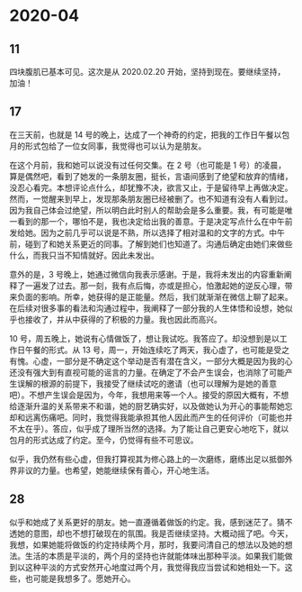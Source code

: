 # 2020-04

## 11

四块腹肌已基本可见。这次是从 2020.02.20 开始，坚持到现在。要继续坚持，加油！

## 17

在三天前，也就是 14 号的晚上，达成了一个神奇的约定，把我的工作日午餐以包月的形式包给了一位女同事，我觉得也可以认为是朋友。

在这个月前，我和她可以说没有过任何交集。在 2 号（也可能是 1 号）的凌晨，算是偶然吧，看到了她发的一条朋友圈，挺长，言语间感到了绝望和放弃的情绪，没忍心看完。本想评论点什么，却犹豫不决，欲言又止，于是留待早上再做决定。然而，一觉醒来到早上，发现那条朋友圈已经被删了。也不知道有没有人看到过。因为我自己体会过绝望，所以明白此时别人的帮助会是多么重要。我，有可能是唯一看到的那一个，哪怕不是，我也决定给出我的善意。于是决定写点什么在中午前发给她。因为之前几乎可以说是不熟，所以选择了相对温和的文字的方式。中午前，碰到了和她关系更近的同事。了解到她们也知道了。沟通后确定由她们来做些什么，而我只当不知情就好。因此未发出。

意外的是，3 号晚上，她通过微信向我表示感谢。于是，我将未发出的内容重新阐释了一遍发了过去。那一刻，我有点后悔，亦或是担心，怕激起她的逆反心理，带来负面的影响。所幸，她获得的是正能量。然后，我们就渐渐在微信上聊了起来。在后续对很多事的看法和沟通过程中，我阐释了一部分我的人生体悟和设想，她似乎也接收了，并从中获得的了积极的力量。我也因此而高兴。

10 号，周五晚上，她说有心情做饭了，想让我试吃。我答应了。却没想到是以工作日午餐的形式。从 13 号，周一，开始连续吃了两天，我心虚了，也可能是受之有愧。心虚，一部分是不确定这个举动是否有潜在含义，一部分大概是因为我的心还没有强大到有直视可能的谣言的力量。在确定了不会产生误会，也消除了可能产生误解的根源的前提下，我接受了继续试吃的邀请（也可以理解为是她的善意吧）。不想产生误会是因为，今年，我想用来等一个人。接受的原因大概有，不想给逐渐升温的关系带来不和谐，她的厨艺确实好，以及做她认为开心的事能帮她忘却和远离伤痛吧。同时，我觉得我能承担其他人因此而产生的任何评价（可能也并不太在乎）。答应，似乎成了理所当然的选择。为了能让自己更安心地吃下，就以包月的形式达成了约定。至今，仍觉得有些不可思议。

似乎，我仍然有些心虚，但我打算视其为修心路上的一次磨练，磨练出足以抵御外界非议的力量。也希望，她能继续保有善心，开心地生活。

## 28

似乎和她成了关系更好的朋友。她一直遵循着做饭的约定。我，感到迷茫了。猜不透她的意图，却也不想打破现在的氛围。我是否继续坚持。大概动摇了吧。今天，我想，如果她能将做饭的约定持续两个月，那时，我要问清自己的想法以及她的想法。生活的本质是平淡的，两个月的坚持也许就能体味出那种平淡。如果我们能做到以这种平淡的方式安然开心地度过两个月，我觉得我应当尝试和她相处一下。这些，也可能是我想多了。愿她开心。
